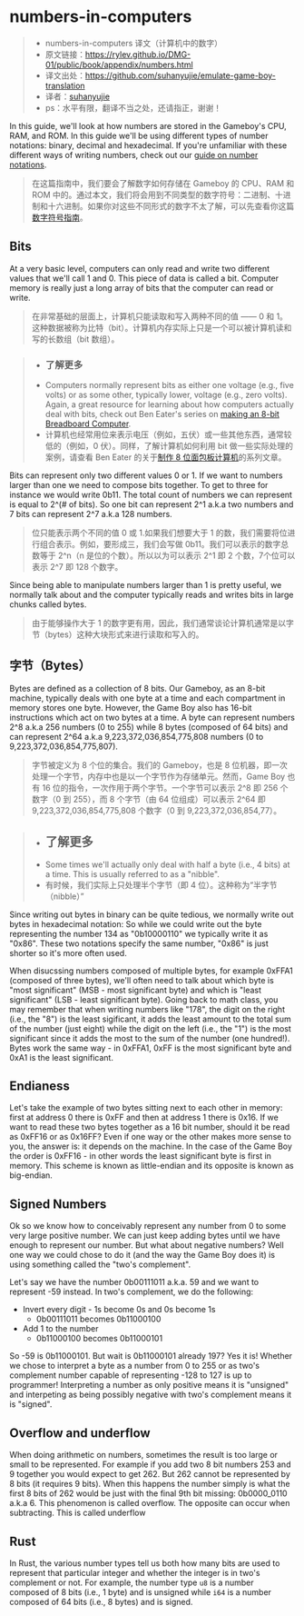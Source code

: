 # numbers-in-computers

>* numbers-in-computers 译文（计算机中的数字）
>* 原文链接：https://rylev.github.io/DMG-01/public/book/appendix/numbers.html
>* 译文出处：https://github.com/suhanyujie/emulate-game-boy-translation
>* 译者：[suhanyujie](https://github.com/suhanyujie)
>* ps：水平有限，翻译不当之处，还请指正，谢谢！

In this guide, we'll look at how numbers are stored in the Gameboy's CPU, RAM, and ROM. In this guide we'll be using different types of number notations: binary, decimal and hexadecimal. If you're unfamiliar with these different ways of writing numbers, check out our [guide on number notations](https://rylev.github.io/DMG-01/public/book/appendix/number_notations.html).
>在这篇指南中，我们要会了解数字如何存储在 Gameboy 的 CPU、RAM 和 ROM 中的。通过本文，我们将会用到不同类型的数字符号：二进制、十进制和十六进制。如果你对这些不同形式的数字不太了解，可以先查看你这篇[数字符号指南](https://rylev.github.io/DMG-01/public/book/appendix/number_notations.html)。

## Bits
At a very basic level, computers can only read and write two different values that we'll call 1 and 0. This piece of data is called a bit. Computer memory is really just a long array of bits that the computer can read or write.
>在非常基础的层面上，计算机只能读取和写入两种不同的值 —— 0 和 1。这种数据被称为比特（bit）。计算机内存实际上只是一个可以被计算机读和写的长数组（bit 数组）。

>* ### 了解更多
>* Computers normally represent bits as either one voltage (e.g., five volts) or as some other, typically lower, voltage (e.g., zero volts). Again, a great resource for learning about how computers actually deal with bits, check out Ben Eater's series on [making an 8-bit Breadboard Computer](https://www.youtube.com/user/eaterbc).
>* 计算机也经常用位来表示电压（例如，五伏）或一些其他东西，通常较低的（例如，0 伏）。同样，了解计算机如何利用 bit 做一些实际处理的案例，请查看 Ben Eater 的关于[制作 8 位面包板计算机](https://www.youtube.com/user/eaterbc)的系列文章。

Bits can represent only two different values 0 or 1. If we want to numbers larger than one we need to compose bits together. To get to three for instance we would write 0b11. The total count of numbers we can represent is equal to 2^(# of bits). So one bit can represent 2^1 a.k.a two numbers and 7 bits can represent 2^7 a.k.a 128 numbers.
>位只能表示两个不同的值 0 或 1.如果我们想要大于 1 的数，我们需要将位进行组合表示。例如，要形成三，我们会写做 0b11。我们可以表示的数字总数等于 2^n（n 是位的个数）。所以以为可以表示 2^1 即 2 个数，7个位可以表示 2^7 即 128 个数字。

Since being able to manipulate numbers larger than 1 is pretty useful, we normally talk about and the computer typically reads and writes bits in large chunks called bytes.
>由于能够操作大于 1 的数字更有用，因此，我们通常谈论计算机通常是以字节（bytes）这种大块形式来进行读取和写入的。

## 字节（Bytes）
Bytes are defined as a collection of 8 bits. Our Gameboy, as an 8-bit machine, typically deals with one byte at a time and each compartment in memory stores one byte. However, the Game Boy also has 16-bit instructions which act on two bytes at a time. A byte can represent numbers 2^8 a.k.a 256 numbers (0 to 255) while 8 bytes (composed of 64 bits) and can represent 2^64 a.k.a 9,223,372,036,854,775,808 numbers (0 to 9,223,372,036,854,775,807).
>字节被定义为 8 个位的集合。我们的 Gameboy，也是 8 位机器，即一次处理一个字节，内存中也是以一个字节作为存储单元。然而，Game Boy 也有 16 位的指令，一次作用于两个字节。一个字节可以表示 2^8 即 256 个数字（0 到 255），而 8 个字节（由 64 位组成）可以表示 2^64 即 9,223,372,036,854,775,808 个数字（0 到 9,223,372,036,854,77）。

>* ## 了解更多
>* Some times we'll actually only deal with half a byte (i.e., 4 bits) at a time. This is usually referred to as a "nibble".
>* 有时候，我们实际上只处理半个字节（即 4 位）。这种称为“半字节（nibble）”

Since writing out bytes in binary can be quite tedious, we normally write out bytes in hexadecimal notation: So while we could write out the byte representing the number 134 as "0b10000110" we typically write it as "0x86". These two notations specify the same number, "0x86" is just shorter so it's more often used.

When disucssing numbers composed of multiple bytes, for example 0xFFA1 (composed of three bytes), we'll often need to talk about which byte is "most significant" (MSB - most significant byte) and which is "least significant" (LSB - least significant byte). Going back to math class, you may remember that when writing numbers like "178", the digit on the right (i.e., the "8") is the least sigificant, it adds the least amount to the total sum of the number (just eight) while the digit on the left (i.e., the "1") is the most significant since it adds the most to the sum of the number (one hundred!). Bytes work the same way - in 0xFFA1, 0xFF is the most significant byte and 0xA1 is the least significant.

## Endianess
Let's take the example of two bytes sitting next to each other in memory: first at address 0 there is 0xFF and then at address 1 there is 0x16. If we want to read these two bytes together as a 16 bit number, should it be read as 0xFF16 or as 0x16FF? Even if one way or the other makes more sense to you, the answer is: it depends on the machine. In the case of the Game Boy the order is 0xFF16 - in other words the least significant byte is first in memory. This scheme is known as little-endian and its opposite is known as big-endian.

## Signed Numbers
Ok so we know how to conceivably represent any number from 0 to some very large positive number. We can just keep adding bytes until we have enough to represent our number. But what about negative numbers? Well one way we could chose to do it (and the way the Game Boy does it) is using something called the "two's complement".

Let's say we have the number 0b00111011 a.k.a. 59 and we want to represent -59 instead. In two's complement, we do the following:

* Invert every digit - 1s become 0s and 0s become 1s
  * 0b00111011 becomes 0b11000100
* Add 1 to the number
  * 0b11000100 becomes 0b11000101

So -59 is 0b11000101. But wait is 0b11000101 already 197? Yes it is! Whether we chose to interpret a byte as a number from 0 to 255 or as two's complement number capable of representing -128 to 127 is up to programmer! Interpreting a number as only positive means it is "unsigned" and interpeting as being possibly negative with two's complement means it is "signed".

## Overflow and underflow
When doing arithmetic on numbers, sometimes the result is too large or small to be represented. For example if you add two 8 bit numbers 253 and 9 together you would expect to get 262. But 262 cannot be represented by 8 bits (it requires 9 bits). When this happens the number simply is what the first 8 bits of 262 would be just with the final 9th bit missing: 0b0000_0110 a.k.a 6. This phenomenon is called overflow. The opposite can occur when subtracting. This is called underflow

## Rust
In Rust, the various number types tell us both how many bits are used to represent that particular integer and whether the integer is in two's complement or not. For example, the number type `u8` is a number composed of 8 bits (i.e., 1 byte) and is unsigned while `i64` is a number composed of 64 bits (i.e., 8 bytes) and is signed.
